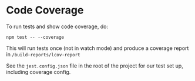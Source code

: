 # Code Coverage

To run tests and show code coverage, do:
```shell
npm test -- --coverage
```

This will run tests once (not in watch mode) and produce a coverage report in `/build-reports/lcov-report`

See the `jest.config.json` file in the root of the project for our test set up, including coverage config.

